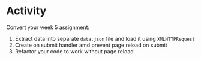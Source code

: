 # Activity

Convert your week 5 assignment:

1. Extract data into separate `data.json` file and load it using `XMLHTTPRequest`
2. Create on submit handler amd prevent page reload on submit
3. Refactor your code to work without page reload
